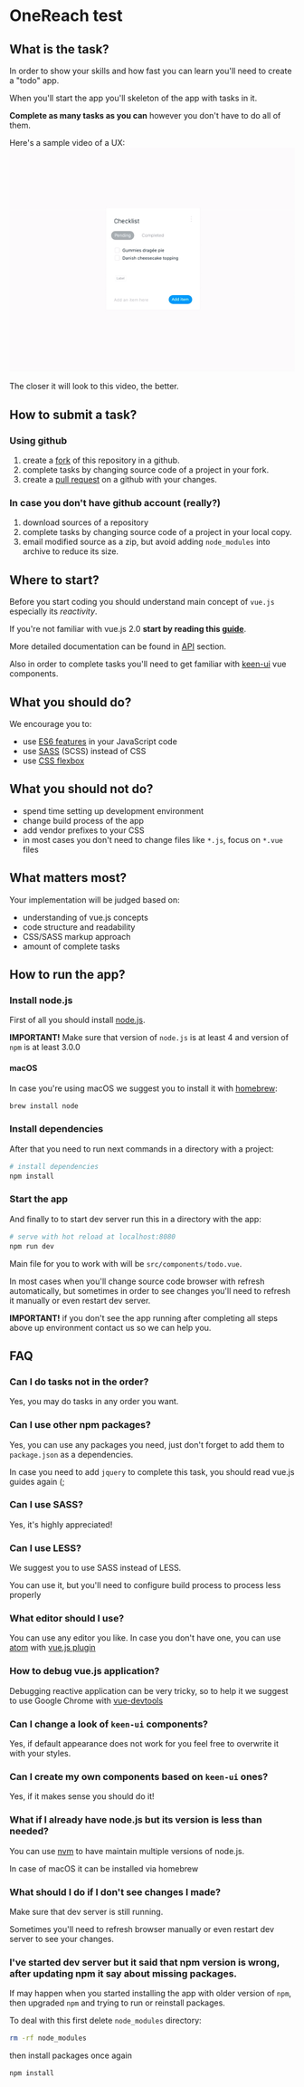 # OneReach test

## What is the task?
In order to show your skills and how fast you can learn you'll need to create a "todo" app.

When you'll start the app you'll skeleton of the app with tasks in it.

**Complete as many tasks as you can** however you don't have to do all of them.

Here's a sample video of a UX: 
![todo app](docs/vue-todo.gif)

The closer it will look to this video, the better.

## How to submit a task?
### Using github
1. create a [fork](https://help.github.com/articles/fork-a-repo/) of this repository in a github.
1. complete tasks by changing source code of a project in your fork.
1. create a [pull request](https://help.github.com/articles/creating-a-pull-request/) on a github with your changes.

### In case you don't have github account (really?)
1. download sources of a repository
1. complete tasks by changing source code of a project in your local copy.
1. email modified source as a zip, but avoid adding `node_modules` into archive to reduce its size.

## Where to start?
Before you start coding you should understand main concept of `vue.js` especially its _reactivity_.

If you're not familiar with vue.js 2.0 **start by reading this [guide](https://vuejs.org/v2/guide/)**.

More detailed documentation can be found in [API](https://vuejs.org/v2/api/) section.
 
Also in order to complete tasks you'll need to get familiar with [keen-ui](https://josephuspaye.github.io/Keen-UI/) vue components.

## What you should do?
We encourage  you to:
 - use [ES6 features](http://es6-features.org/#Constants) in your JavaScript code
 - use [SASS](http://sass-lang.com/documentation/file.SASS_REFERENCE.html) (SCSS) instead of CSS
 - use [CSS flexbox](https://css-tricks.com/snippets/css/a-guide-to-flexbox/)
  
## What you should not do?
 - spend time setting up development environment
 - change build process of the app
 - add vendor prefixes to your CSS
 - in most cases you don't need to change files like `*.js`, focus on `*.vue` files 
 
## What matters most?
Your implementation will be judged based on:
 - understanding of vue.js concepts
 - code structure and readability
 - CSS/SASS markup approach
 - amount of complete tasks

## How to run the app?
### Install node.js
First of all you should install [node.js](https://nodejs.org/en/). 

**IMPORTANT!** Make sure that version of `node.js` is at least 4 and version of `npm` is at least 3.0.0 

#### macOS
In case you're using macOS we suggest you to install it with [homebrew](https://brew.sh):
``` bash
brew install node
```

### Install dependencies
After that you need to run next commands in a directory with a project:
``` bash
# install dependencies
npm install
```

### Start the app
And finally to to start dev server run this in a directory with the app:
``` bash
# serve with hot reload at localhost:8080
npm run dev
```

Main file for you to work with will be `src/components/todo.vue`.

In most cases when you'll change source code browser with refresh automatically, but sometimes in order to see changes you'll need to refresh it manually or even restart dev server. 

**IMPORTANT!** if you don't see the app running after completing all steps above up environment contact us so we can help you.

## FAQ
### Can I do tasks not in the order?
Yes, you may do tasks in any order you want.

### Can I use other npm packages?
Yes, you can use any packages you need, just don't forget to add them to `package.json` as a dependencies.

In case you need to add `jquery` to complete this task, you should read vue.js guides again (;

### Can I use SASS?
Yes, it's highly appreciated!

### Can I use LESS?
We suggest you to use SASS instead of LESS. 

You can use it, but you'll need to configure build process to process less properly

### What editor should I use?
You can use any editor you like. 
In case you don't have one, you can use [atom](https://atom.io) with [vue.js plugin](https://atom.io/packages/language-vue)

### How to debug vue.js application?
Debugging reactive application can be very tricky, so to help it we suggest to use Google Chrome with [vue-devtools](https://chrome.google.com/webstore/detail/vuejs-devtools/nhdogjmejiglipccpnnnanhbledajbpd?hl=en) 

### Can I change a look of `keen-ui` components?
Yes, if default appearance does not work for you feel free to overwrite it with your styles.

### Can I create my own components based on `keen-ui` ones?
Yes, if it makes sense you should do it!

### What if I already have node.js but its version is less than needed?
You can use [nvm](https://github.com/creationix/nvm/blob/master/README.markdown) to have maintain multiple versions of node.js.
 
In case of macOS it can be installed via homebrew

### What should I do if I don't see changes I made?
Make sure that dev server is still running.
 
Sometimes you'll need to refresh browser manually or even restart dev server to see your changes.

### I've started dev server but it said that npm version is wrong, after updating npm it say about missing packages.
If may happen when you started installing the app with older version of `npm`, then upgraded `npm` and trying to run or reinstall packages. 

To deal with this first delete `node_modules` directory:
``` bash
rm -rf node_modules
```
then install packages once again
``` bash
npm install
```
